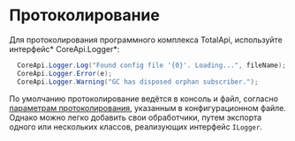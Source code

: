 Протоколирование
======================
Для протоколирования программного комплекса TotalApi, используйте интерфейс* CoreApi.Logger*:
```C#
  CoreApi.Logger.Log("Found config file '{0}'. Loading...", fileName);
  CoreApi.Logger.Error(e);
  CoreApi.Logger.Warning("GC has disposed orphan subscriber.");
```
По умолчанию протоколирование ведётся в консоль и файл, согласно [параметрам протоколирования](sdksettings.md), указанным в конфигурационном файле. Однако можно легко добавить свои обработчики, путем экспорта одного или нескольких классов, реализующих интерфейс `ILogger`.


